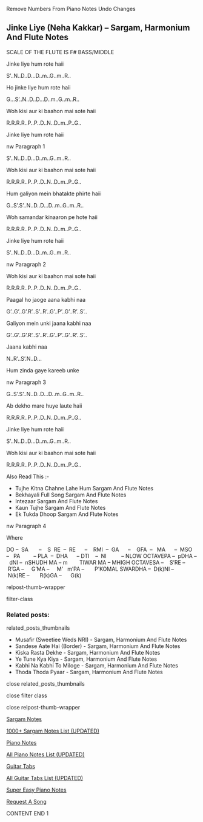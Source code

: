 
Remove Numbers From Piano Notes
Undo Changes



## Jinke Liye (Neha Kakkar) – Sargam, Harmonium And Flute Notes



SCALE OF THE FLUTE IS F# BASS/MIDDLE



Jinke liye hum rote haii



S’..N..D..D…D..m..G..m..R..



Ho jinke liye hum rote haii



G…S’..N..D..D…D..m..G..m..R..



Woh kisi aur ki baahon mai sote haii



R.R.R.R..P..P..D..N..D..m..P..G..



Jinke liye hum rote haii



nw Paragraph 1

S’..N..D..D…D..m..G..m..R..



Woh kisi aur ki baahon mai sote haii



R.R.R.R..P..P..D..N..D..m..P..G..



Hum galiyon mein bhatakte phirte haii



G..S’.S’..N..D..D…D..m..G..m..R..



Woh samandar kinaaron pe hote haii



R.R.R.R..P..P..D..N..D..m..P..G..



Jinke liye hum rote haii



S’..N..D..D…D..m..G..m..R..

nw Paragraph 2



Woh kisi aur ki baahon mai sote haii



R.R.R.R..P..P..D..N..D..m..P..G..



Paagal ho jaoge aana kabhi naa



G’..G’..G’.R’..S’..R’..G’..P’..G’..R’..S’..



Galiyon mein unki jaana kabhi naa



G’..G’..G’.R’..S’..R’..G’..P’..G’..R’..S’..



Jaana kabhi naa



N..R’..S’.N..D…



Hum zinda gaye kareeb unke



nw Paragraph 3

G..S’.S’..N..D..D…D..m..G..m..R..



Ab dekho mare huye laute haii



R.R.R.R..P..P..D..N..D..m..P..G..



Jinke liye hum rote haii



S’..N..D..D…D..m..G..m..R..



Woh kisi aur ki baahon mai sote haii



R.R.R.R..P..P..D..N..D..m..P..G..



Also Read This :-



* Tujhe Kitna Chahne Lahe Hum Sargam And Flute Notes
* Bekhayali Full Song Sargam And Flute Notes
* Intezaar Sargam And Flute Notes
* Kaun Tujhe Sargam And Flute Notes
* Ek Tukda Dhoop Sargam And Flute Notes



nw Paragraph 4

Where



DO –  SA       –    S  RE  –  RE      –    RMI  –  GA      –    GFA  –   MA      –  MSO  –   PA         – PLA  –  DHA      – DTI    –  NI          – NLOW OCTAVEPA –  pDHA –  dNI –  nSHUDH MA – m        TIWAR MA – MHIGH OCTAVESA –    S’RE –     R’GA –     G’MA –     M’   m’PA –       P’KOMAL SWARDHA –  D(k)NI –       N(k)RE –       R(k)GA –      G(k)



relpost-thumb-wrapper

filter-class

### Related posts:

related_posts_thumbnails

* Musafir (Sweetiee Weds NRI) - Sargam, Harmonium And Flute Notes
* Sandese Aate Hai (Border) - Sargam, Harmonium And Flute Notes
* Kiska Rasta Dekhe - Sargam, Harmonium And Flute Notes
* Ye Tune Kya Kiya - Sargam, Harmonium And Flute Notes
* Kabhi Na Kabhi To Miloge - Sargam, Harmonium And Flute Notes
* Thoda Thoda Pyaar - Sargam, Harmonium And Flute Notes

close related_posts_thumbnails

close filter class

close relpost-thumb-wrapper

[Sargam Notes](https://www.notationsworld.com/sargam-notes.html)

[1000+ Sargam Notes List (UPDATED)](https://www.notationsworld.com/all-songs-list-sargam-notes.html)

[Piano Notes](https://www.notationsworld.com/piano-notes.html)

[All Piano Notes List (UPDATED)](https://www.notationsworld.com/all-songs-list-piano-notes.html)

[Guitar Tabs](https://www.notationsworld.com/guitar-tabs.html)

[All Guitar Tabs List (UPDATED)](https://www.notationsworld.com/all-songs-list-guitar-tabs.html)

[Super Easy Piano Notes](https://studywall.in/)

[Request A Song](https://www.notationsworld.com/request-a-song.html)

CONTENT END 1


